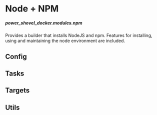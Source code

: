 # Node + NPM
##### power_shovel_docker.modules.npm

Provides a builder that installs NodeJS and npm. Features for installing, using 
and maintaining the node environment are included.

## Config
## Tasks
## Targets
## Utils
